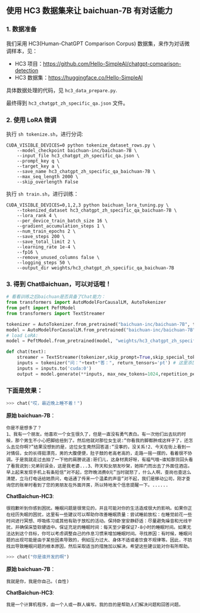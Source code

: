 ## 使用 HC3 数据集来让 baichuan-7B 有对话能力

### 1. 数据准备
我们采用 HC3(Human-ChatGPT Comparison Corpus) 数据集，来作为对话微调样本，见：
- HC3 项目：https://github.com/Hello-SimpleAI/chatgpt-comparison-detection
- HC3 数据集：https://huggingface.co/Hello-SimpleAI

具体数据处理的代码，见 `hc3_data_prepare.py`.

最终得到 `hc3_chatgpt_zh_specific_qa.json` 文件。

### 2. 使用 LoRA 微调

执行 `sh tokenize.sh`，进行分词:
```
CUDA_VISIBLE_DEVICES=0 python tokenize_dataset_rows.py \
    --model_checkpoint baichuan-inc/baichuan-7B \
    --input_file hc3_chatgpt_zh_specific_qa.json \
    --prompt_key q \
    --target_key a \
    --save_name hc3_chatgpt_zh_specific_qa_baichuan-7B \
    --max_seq_length 2000 \
    --skip_overlength False
```

执行 `sh train.sh`，进行训练：
```
CUDA_VISIBLE_DEVICES=0,1,2,3 python baichuan_lora_tuning.py \
    --tokenized_dataset hc3_chatgpt_zh_specific_qa_baichuan-7B \
    --lora_rank 4 \
    --per_device_train_batch_size 16 \
    --gradient_accumulation_steps 1 \
    --num_train_epochs 2 \
    --save_steps 200 \
    --save_total_limit 2 \
    --learning_rate 1e-4 \
    --fp16 \
    --remove_unused_columns false \
    --logging_steps 50 \
    --output_dir weights/hc3_chatgpt_zh_specific_qa_baichuan-7B
```

### 3. 得到 ChatBaichuan，可以对话啦！

```python
# 看看训练之后baichuan是否具备了Chat能力：
from transformers import AutoModelForCausalLM, AutoTokenizer
from peft import PeftModel
from transformers import TextStreamer

tokenizer = AutoTokenizer.from_pretrained("baichuan-inc/baichuan-7B", trust_remote_code=True)
model = AutoModelForCausalLM.from_pretrained("baichuan-inc/baichuan-7B", device_map="auto", trust_remote_code=True)
# load LoRA:
model = PeftModel.from_pretrained(model, "weights/hc3_chatgpt_zh_specific_qa_baichuan-7B")

def chat(text):
    streamer = TextStreamer(tokenizer,skip_prompt=True,skip_special_tokens=True)
    inputs = tokenizer("问："+text+"答：", return_tensors='pt') # 这里添加 "问：","答："，是为了跟我构造的训练数据对应，从而更好地引导模型进行回答
    inputs = inputs.to('cuda:0')
    output = model.generate(**inputs, max_new_tokens=1024,repetition_penalty=1.1, streamer=streamer)
```

### 下面是效果：
```python
>>> chat("哎，最近晚上睡不着！")
```

**原始 baichuan-7B**：
```
你是不是想多了？
1、我有一个朋友。他喜欢一个女生很久了，但是一直没有勇气表白。有一次他们出去玩的时候，那个男生不小心把脚给扭到了。然后他就对那位女生说:“你看我的脚都肿成这样子了，还怎么去见你啊?”结果没想到的是，这位女生竟然回答道:“没事的，没关系!2、今天在街上看到一对情侣，女的长得挺漂亮，男的大腹便便，肚子鼓的老高老高的，走路一摇一摆的，看着很不协调。于是我就走过去拍了一下他的肩膀说道:哥们儿，这身材真好呀，有福气哦~谁知那货回头看了看我说到:兄弟别误会，这是我老婆...3、昨天和女朋友吵架，她摔门而出去了外面住酒店。早上起来发现手机上有条短信“对不起，您昨晚消费0元”当时就怒了，什么人啊，查岗也查这么清楚，立马打电话给她质问，电话通了传来一个温柔的声音“对不起，我们是移动公司，刚才查询您的账单时看到了您的男朋友在外面开房，所以特地发个信息提醒一下。......
```

**ChatBaichun-HC3**:
```
很抱歉听到你感到困扰。睡眠问题是很常见的，并且可能对你的生活造成很大的影响。如果你正在经历失眠的困扰，这里有一些建议可以帮助你改善睡眠质量：尝试睡前放松：在睡觉前花一些时间进行冥想、呼吸练习或其他有助于放松的活动。保持卧室安静舒适：尽量避免噪音和光线干扰，并确保床垫软硬适中。保证充足的睡眠时间：每天至少要保证7-8小时的睡眠时间。如果无法达到这个目标，你可以考虑调整自己的作息习惯来增加睡眠时间。寻找原因：有时候，睡眠问题的出现可能是由于某些因素导致的，例如压力过大、身体不适或者饮食不规律等。因此，不妨找出导致睡眠问题的根本原因，然后采取适当的措施加以解决。希望这些建议能对你有所帮助。
```

```python
>>> chat("你是谁开发的啊")
```

**原始 baichuan-7B**：
```
我就是你，我是你自己。(自性)
```

**ChatBaichun-HC3**:
```
我是一个计算机程序，由一个人或一群人编写。我的目的是帮助人们解决问题和回答问题。
```